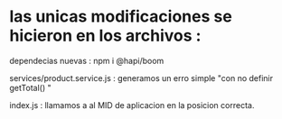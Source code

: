 # las unicas modificaciones se hicieron en los archivos : 

dependecias nuevas : npm i @hapi/boom


services/product.service.js : generamos un erro simple "con no definir getTotal() "


index.js : llamamos a al MID de aplicacion en la posicion correcta. 


